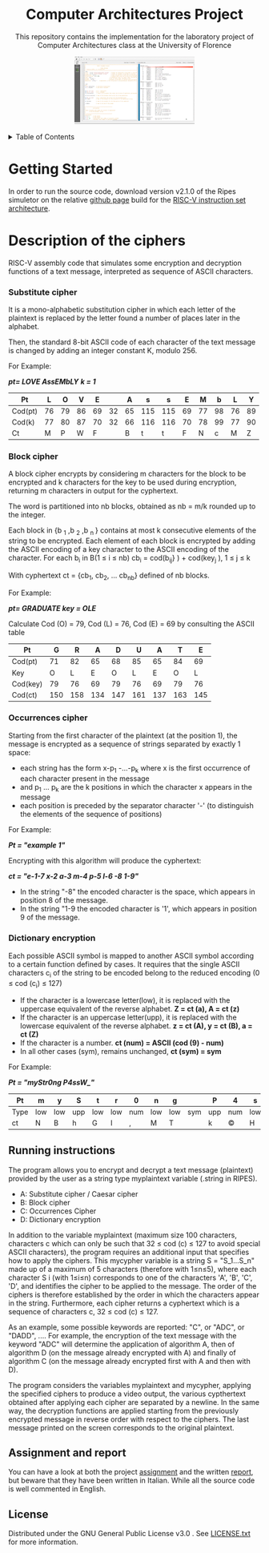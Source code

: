 <br />
<div align="center">
  <h1>Computer Architectures Project</h1>
  <p>
    This repository contains the implementation for the laboratory project of Computer Architectures class at the University of Florence
  </p>
  <p align="center">
    <img src="resources/images/animation.gif" />
</p>
</div>

<details>
  <summary>Table of Contents</summary>
  <ol>
    <li>
      <a href="#getting-started">Getting Started</a>
    </li>
    <li>
      <a href="#Description-of-the-ciphers">Description of the ciphers</a>
      <ul>
        <li><a href="#substitute-cipher">Substitute cipher</a></li>
        <li><a href="#block-cipher">Block cipher</a></li>
        <li><a href="#occurrences-cipher">Occurrences cipher</a></li>
        <li><a href="#dictionary-encryption">Dictionary encryption</a></li>
      </ul>
    </li>
    <li><a href="#running-instructions">Running instructions</a></li>
    <li><a href="#assignment-and-report">Assignment and report</a></li>
    <li><a href="#license">License</a></li>
  </ol>
</details>

# Getting Started

In order to run the source code, download version v2.1.0 of the Ripes simuletor on the relative [github page](https://github.com/mortbopet/Ripes/releases/tag/v2.1.0) build for the [RISC-V instruction set architecture](https://riscv.org/wp-content/uploads/2017/05/riscv-spec-v2.2.pdf).

# Description of the ciphers

RISC-V assembly code that simulates some encryption and decryption functions of a text message, interpreted as sequence of ASCII characters.

### Substitute cipher

It is a mono-alphabetic substitution cipher in which each letter of the plaintext is replaced by the letter found a number of places later in the alphabet.

Then, the standard 8-bit ASCII code of each character of the text message is changed by adding an integer constant K, modulo 256.

For Example:

***pt= LOVE AssEMbLY***
***k = 1***

|Pt|L|O|V|E| |A|s|s|E|M|b|L|Y|
|--|-|-|-|-|-|-|-|-|-|-|-|-|-|
|Cod(pt)|76|79|86|69|32|65|115|115|69|77|98|76|89|
|Cod(k)|77|80|87|70|32|66|116|116|70|78|99|77|90|
|Ct|M|P|W|F| |B|t|t|F|N|c|M|Z|

### Block cipher

A block cipher encrypts by considering m characters for the block to be encrypted and k characters for the key to be used during encryption, returning m  characters in output for the cyphertext.

The word is partitioned into nb blocks, obtained as nb = m/k rounded up to the integer.


<p> 
  Each block in {b <sub>1</sub> ,b <sub>2</sub> ,b <sub>n
  </sub> } contains at most k consecutive elements of the string to be encrypted. Each element of each block is encrypted by adding the ASCII encoding of a key character to the ASCII encoding of the character.
  For each b<sub>i</sub> in B(1 ≤ i ≤ nb) cb<sub>i</sub> = cod(b<sub>ij</sub>} ) + cod(key<sub>j</sub> ), 1 ≤ j ≤ k
</p> 
<p> With cyphertext ct = {cb<sub>1</sub>, cb<sub>2</sub>, ... cb<sub>nb</sub>} defined of nb blocks.
</P>

For Example:

***pt= GRADUATE key = OLE***

Calculate Cod (O) = 79, Cod (L) = 76, Cod (E) = 69 by consulting the ASCII table

|Pt|G|R|A|D|U|A|T|E|
|--|-|-|-|-|-|-|-|-|
|Cod(pt)|71|82|65|68|85|65|84|69|
|Key|O|L|E|O|L|E|O|L|
|Cod(key)|79|76|69|79|76|69|79|76|
|Cod(ct)|150|158|134|147|161|137|163|145

### Occurrences cipher

Starting from the first character of the plaintext (at the position
1), the message is encrypted as a sequence of strings separated by exactly 1 space:
<p>
  <ul>
    <li>
      each string has the form x-p<sub>1</sub> -...-p<sub>k</sub> where x is the first occurrence of each character present in the message
    </li>
    <li> 
      and p<sub>1</sub> ... p<sub>k</sub> are the k positions in which the character x appears in the message
    </li>
  <li>
    each position is preceded by the separator character '-' (to distinguish the elements of the sequence of positions)
  </li>
  </ul>
</p>

For Example:

***Pt = "example 1"***

Encrypting with this algorithm will produce the cyphertext:

***ct = "e-1-7 x-2 a-3 m-4 p-5 l-6  -8 1-9"***

* In the string "-8" the encoded character is the space, which appears in position 8 of the message.
* In the string "1-9 the encoded character is '1', which appears in position 9 of the message.


### Dictionary encryption
<p>
Each possible ASCII symbol is mapped to another ASCII symbol according to a certain function defined by cases. It requires that the single ASCII characters c<sub>i</sub> of the string to be encoded belong to the reduced encoding (0 ≤ cod (c<sub>i</sub>) ≤ 127)
</p>

* If the character is a lowercase letter(low), it is replaced with the uppercase equivalent of the reverse alphabet. 
  **Z = ct (a), A = ct (z)**
* If the character is an uppercase letter(upp), it is replaced with the lowercase equivalent of the reverse alphabet. 
  **z = ct (A), y = ct (B), a = ct (Z)**
* If the character is a number.
  **ct (num) = ASCII (cod (9) - num)**
* In all other cases (sym), remains unchanged, 
  **ct (sym) = sym**


For Example:

***Pt = "myStr0ng P4ssW_"***

Pt|m|y|S|t|r|0|n|g| |P|4|s|s|W|_|
----|-|-|-|-|-|-|-|-|-|-|-|-|-|-|-|
Type| low| low| upp| low| low| num| low| low| sym| upp| num| low| low| upp|sym|
ct|N|B|h|G|I|‚|M|T| |k|©|H|H|d|_|

## Running instructions

The program allows you to encrypt and decrypt a text message (plaintext) provided by the user as a string type myplaintext variable (.string in RIPES).

* A: Substitute cipher / Caesar cipher
* B: Block cipher
* C: Occurrences Cipher
* D: Dictionary encryption

In addition to the variable myplaintext (maximum size 100 characters, characters c which can only be such that 32 ≤ cod (c) ≤ 127 to avoid special ASCII characters), the program requires an additional input that specifies how to apply the ciphers. This mycypher variable is a string S = "S_1...S_n" made up of a maximum of 5 characters (therefore with 1≤n≤5), where each character S i (with 1≤i≤n) corresponds to one of the characters 'A', 'B', 'C', 'D', and identifies the cipher to be applied to the message. The order of the ciphers is therefore established by the order in which the characters appear in the string. Furthermore, each cipher returns a cyphertext which is a sequence of characters c, 32 ≤ cod (c) ≤ 127.

As an example, some possible keywords are reported: "C", or "ADC", or "DADD", .... For example, the encryption of the text message with the keyword "ADC" will determine the application of algorithm A, then of algorithm D (on the message already encrypted with A) and finally of algorithm C (on the message already encrypted first with A and then with D).

The program considers the variables myplaintext and mycypher, applying the specified ciphers to produce a video output, the various cypthertext obtained after applying each cipher are separated by a newline. In the same way, the decryption functions are applied starting from the previously encrypted message in reverse order with respect to the ciphers. The last message printed on the screen corresponds to the original plaintext.

## Assignment and report

You can have a look at both the project [assignment](doc/Project_Assignment_aa_19-20.pdf) and the written [report](doc/Report.pdf), but beware that they have been written in Italian.
While all the source code is well commented in English.

## License

Distributed under the GNU General Public License v3.0 . See [LICENSE.txt](LICENSE) for more information.
